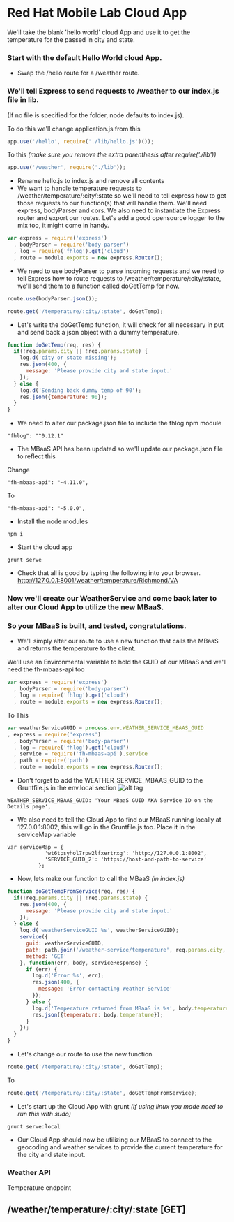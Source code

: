 # Red Hat Mobile Lab Cloud App

We'll take the blank 'hello world' cloud App and use it to get the temperature for the passed in city and state.



### Start with the default Hello World cloud App.

* Swap the /hello route for a /weather route.

### We'll tell Express to send requests to /weather to our index.js file in lib.
(If no file is specified for the folder, node defaults to index.js).

To do this we'll change application.js from this
```Javascript
app.use('/hello', require('./lib/hello.js')());
```
To this _(make sure you remove the extra parenthesis after require('./lib'))_
```Javascript
app.use('/weather', require('./lib'));
```
* Rename hello.js to index.js and remove all contents
* We want to handle temperature requests to /weather/temperature/:city/:state
so we'll need to tell express how to get those requests to our function(s) that
will handle them.  We'll need express, bodyParser and cors.  We also need to
instantiate the Express router and export our routes.  Let's add a good opensource
logger to the mix too, it might come in handy.
```Javascript
var express = require('express')
  , bodyParser = require('body-parser')
  , log = require('fhlog').get('cloud')
  , route = module.exports = new express.Router();
```
* We need to use bodyParser to parse incoming requests and we need to tell Express
how to route requests to /weather/temperature/:city/:state, we'll send them to
a function called doGetTemp for now.
```Javascript
route.use(bodyParser.json());

route.get('/temperature/:city/:state', doGetTemp);
```
* Let's write the doGetTemp function, it will check for all necessary in put and
send back a json object with a dummy temperature.
```Javascript
function doGetTemp(req, res) {
  if(!req.params.city || !req.params.state) {
    log.d('city or state missing');
    res.json(400, {
      message: 'Please provide city and state input.'
    });
  } else {
    log.d('Sending back dummy temp of 90');
    res.json({temperature: 90});
  }
}
```
* We need to alter our package.json file to include the fhlog npm module
```
"fhlog": "^0.12.1"
```
* The MBaaS API has been updated so we'll update our package.json file to reflect this

Change
```
"fh-mbaas-api": "~4.11.0",
```
To
```
"fh-mbaas-api": "~5.0.0",
```
* Install the node modules
```
npm i
```
* Start the cloud app
```
grunt serve
```
* Check that all is good by typing the following into your browser.
http://127.0.0.1:8001/weather/temperature/Richmond/VA

### Now we'll create our WeatherService and come back later to alter our Cloud App to utilize the new MBaaS.

### So your MBaaS is built, and tested, congratulations.
* We'll simply alter our route to use a new function that calls the MBaaS and returns the temperature to the client.

We'll use an Environmental variable to hold the GUID of our MBaaS and we'll need the fh-mbaas-api too
```Javascript
var express = require('express')
  , bodyParser = require('body-parser')
  , log = require('fhlog').get('cloud')
  , route = module.exports = new express.Router();
```
To This
```Javascript
var weatherServiceGUID = process.env.WEATHER_SERVICE_MBAAS_GUID
, express = require('express')
  , bodyParser = require('body-parser')
  , log = require('fhlog').get('cloud')
  , service = require('fh-mbaas-api').service
  , path = require('path')
  , route = module.exports = new express.Router();
```
* Don't forget to add the WEATHER_SERVICE_MBAAS_GUID to the Gruntfile.js in the env.local section
![alt tag](https://raw.github.com/jimdillon/RH-MAP-Tech-Talk-Lab/master/weatherserviceguid.jpg)
```
WEATHER_SERVICE_MBAAS_GUID: 'Your MBaaS GUID AKA Service ID on the Details page',
```
* We also need to tell the Cloud App to find our MBaaS running locally at 127.0.0.1:8002, this will go in the Gruntfile.js too.  Place it in the serviceMap variable
```
var serviceMap = {
            'wt6tpsyhol7rpw2lfxertrxg': 'http://127.0.0.1:8002',
            'SERVICE_GUID_2': 'https://host-and-path-to-service'
          };
```

* Now, lets make our function to call the MBaaS _(in index.js)_

```Javascript
function doGetTempFromService(req, res) {
  if(!req.params.city || !req.params.state) {
    res.json(400, {
      message: 'Please provide city and state input.'
    });
  } else {
    log.d('weatherServiceGUID %s', weatherServiceGUID);
    service({
      guid: weatherServiceGUID,
      path: path.join('/weather-service/temperature', req.params.city, req.params.state),
      method: 'GET'
    }, function(err, body, serviceResponse) {
      if (err) {
        log.d('Error %s', err);
        res.json(400, {
          message: 'Error contacting Weather Service'
        });
      } else {
        log.d('Temperature returned from MBaaS is %s', body.temperature);
        res.json({temperature: body.temperature});
      }
    });
  }
}
```
* Let's change our route to use the new function
```Javascript
route.get('/temperature/:city/:state', doGetTemp);
```
To
```Javascript
route.get('/temperature/:city/:state', doGetTempFromService);
```
* Let's start up the Cloud App with grunt _(if using linux you made need to run this with sudo)_
```
grunt serve:local
```

* Our Cloud App should now be utilizing our MBaaS to connect to the geocoding and weather services to provide the current temperature for the city and state input.


### Weather API
Temperature endpoint
## /weather/temperature/:city/:state [GET]
